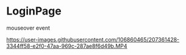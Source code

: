 # LoginPage
mouseover event



https://user-images.githubusercontent.com/106860465/207361428-3344ff58-e2f0-47aa-969c-287ae8f6d49b.MP4

